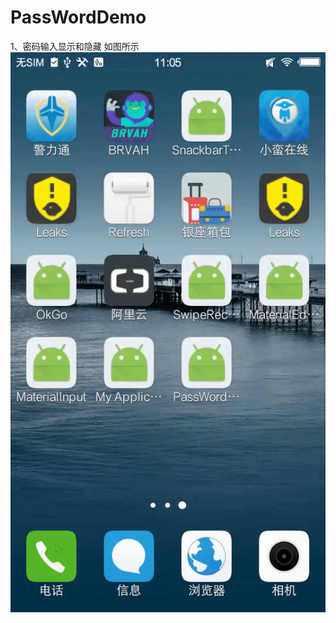 # PassWordDemo
1、密码输入显示和隐藏
 如图所示 
![image](https://github.com/KevinLiu9527/PassWordDemo/blob/master/image/ezgif-1-d59d6fe12e.gif)
